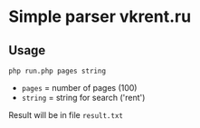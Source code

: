 Simple parser vkrent.ru
===

Usage
---

```
php run.php pages string
```
* `pages` = number of pages (100)
* `string` = string for search ('rent')

Result will be in file `result.txt`